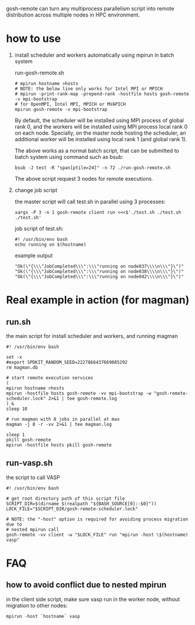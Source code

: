 gosh-remote can turn any multiprocess parallelism script into remote
distribution across multiple nodes in HPC environment.


# how to use

1.  install scheduler and workers automatically using mpirun in batch system
    
    run-gosh-remote.sh
    
        # mpirun hostname >hosts
        # NOTE: the below line only works for Intel MPI or MPICH
        # mpirun -print-rank-map -prepend-rank -hostfile hosts gosh-remote -v mpi-bootstrap
        # for OpenMPI, Intel MPI, MPICH or MVAPICH
        mpirun gosh-remote -v mpi-bootstrap
    
    By default, the scheduler will be installed using MPI process of global rank
    0, and the workers will be installed using MPI process local rank 0 on each
    node. Specially, on the master node hosting the scheduler, an additional
    worker will be installed using local rank 1 (and global rank 1).
    
    The above works as a normal batch script, that can be submitted to batch
    system using command such as bsub:
    
        bsub -J test -R "span[ptile=24]" -n 72 ./run-gosh-remote.sh
    
    The above script request 3 nodes for remote executions.

2.  change job script
    
    the master script will call test.sh in parallel using 3 processes:
    
        xargs -P 3 -n 1 gosh-remote client run <<<$'./test.sh ./test.sh ./test.sh'
    
    job script of test.sh:
    
        #! /usr/bin/env bash
        echo running on $(hostname)
    
    example output
    
        "Ok(\"{\\\"JobCompleted\\\":\\\"running on node037\\\\n\\\"}\")"
        "Ok(\"{\\\"JobCompleted\\\":\\\"running on node038\\\\n\\\"}\")"
        "Ok(\"{\\\"JobCompleted\\\":\\\"running on node042\\\\n\\\"}\")"


# Real example in action (for magman)


## run.sh

the main script for install scheduler and workers, and running magman

    #! /usr/bin/env bash
    
    set -x
    #export SPDKIT_RANDOM_SEED=2227866437669085292
    rm magman.db
    
    # start remote execution services
    (
    mpirun hostname >hosts
    mpirun -hostfile hosts gosh-remote -vv mpi-bootstrap -w "gosh-remote-scheduler.lock" 2>&1 | tee gosh-remote.log
    ) &
    sleep 10
    
    # run magman with 8 jobs in parallel at max
    magman -j 8 -r -vv 2>&1 | tee magman.log
    
    sleep 1
    pkill gosh-remote
    mpirun -hostfile hosts pkill gosh-remote


## run-vasp.sh

the script to call VASP

    #! /usr/bin/env bash
    
    # get root directory path of this script file
    SCRIPT_DIR=$(dirname $(realpath "${BASH_SOURCE[0]:-$0}"))
    LOCK_FILE="$SCRIPT_DIR/gosh-remote-scheduler.lock"
    
    # NOTE: the "-host" option is required for avoiding process migration due to
    # nested mpirun call
    gosh-remote -vv client -w "$LOCK_FILE" run "mpirun -host \$(hostname) vasp"


# FAQ


## how to avoid conflict due to nested mpirun

in the client side script, make sure vasp run in the worker node, without
migration to other nodes:

    mpirun -host `hostname` vasp

